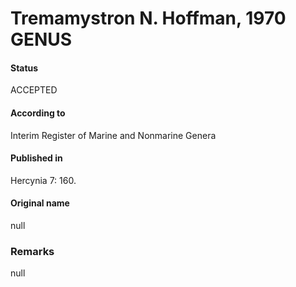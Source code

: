 Tremamystron N. Hoffman, 1970 GENUS
=======

#### Status
ACCEPTED

#### According to
Interim Register of Marine and Nonmarine Genera

#### Published in
Hercynia 7: 160.

#### Original name
null

### Remarks
null